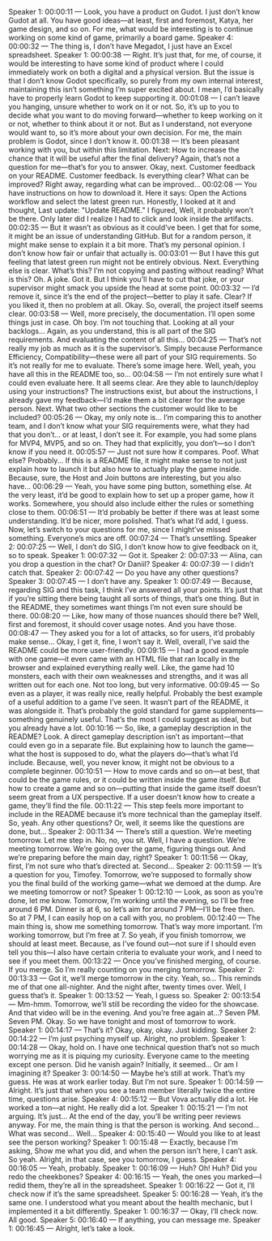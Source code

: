 Speaker 1:
00:00:11 — Look, you have a product on Gudot. I just don’t know Gudot at all. You have good ideas—at least, first and foremost, Katya, her game design, and so on. For me, what would be interesting is to continue working on some kind of game, primarily a board game.
Speaker 4:
00:00:32 — The thing is, I don’t have Megadot, I just have an Excel spreadsheet.
Speaker 1:
00:00:38 — Right. It’s just that, for me, of course, it would be interesting to have some kind of product where I could immediately work on both a digital and a physical version. But the issue is that I don’t know Godot specifically, so purely from my own internal interest, maintaining this isn’t something I’m super excited about. I mean, I’d basically have to properly learn Godot to keep supporting it.
00:01:08 — I can’t leave you hanging, unsure whether to work on it or not. So, it’s up to you to decide what you want to do moving forward—whether to keep working on it or not, whether to think about it or not. But as I understand, not everyone would want to, so it’s more about your own decision. For me, the main problem is Godot, since I don’t know it.
00:01:38 — It’s been pleasant working with you, but within this limitation. Next: How to increase the chance that it will be useful after the final delivery? Again, that’s not a question for me—that’s for you to answer. Okay, next. Customer feedback on your README. Customer feedback. Is everything clear? What can be improved? Right away, regarding what can be improved...
00:02:08 — You have instructions on how to download it. Here it says: Open the Actions workflow and select the latest green run. Honestly, I looked at it and thought, Last update: "Update README." I figured, Well, it probably won’t be there. Only later did I realize I had to click and look inside the artifacts.
00:02:35 — But it wasn’t as obvious as it could’ve been. I get that for some, it might be an issue of understanding GitHub. But for a random person, it might make sense to explain it a bit more. That’s my personal opinion. I don’t know how fair or unfair that actually is.
00:03:01 — But I have this gut feeling that latest green run might not be entirely obvious. Next. Everything else is clear. What’s this? I’m not copying and pasting without reading? What is this? Oh. A joke. Got it. But I think you’ll have to cut that joke, or your supervisor might smack you upside the head at some point.
00:03:32 — I’d remove it, since it’s the end of the project—better to play it safe. Clear? If you liked it, then no problem at all. Okay. So, overall, the project itself seems clear.
00:03:58 — Well, more precisely, the documentation. I’ll open some things just in case. Oh boy. I’m not touching that. Looking at all your backlogs... Again, as you understand, this is all part of the SIG requirements. And evaluating the content of all this...
00:04:25 — That’s not really my job as much as it is the supervisor’s. Simply because Performance Efficiency, Compatibility—these were all part of your SIG requirements. So it’s not really for me to evaluate. There’s some image here. Well, yeah, you have all this in the README too, so...
00:04:58 — I’m not entirely sure what I could even evaluate here. It all seems clear. Are they able to launch/deploy using your instructions? The instructions exist, but about the instructions, I already gave my feedback—I’d make them a bit clearer for the average person. Next. What two other sections the customer would like to be included?
00:05:26 — Okay, my only note is... I’m comparing this to another team, and I don’t know what your SIG requirements were, what they had that you don’t... or at least, I don’t see it. For example, you had some plans for MVP4, MVP5, and so on. They had that explicitly, you don’t—so I don’t know if you need it.
00:05:57 — Just not sure how it compares. Poof. What else? Probably... If this is a README file, it might make sense to not just explain how to launch it but also how to actually play the game inside. Because, sure, the Host and Join buttons are interesting, but you also have...
00:06:29 — Yeah, you have some ping button, something else. At the very least, it’d be good to explain how to set up a proper game, how it works. Somewhere, you should also include either the rules or something close to them.
00:06:51 — It’d probably be better if there was at least some understanding. It’d be nicer, more polished. That’s what I’d add, I guess. Now, let’s switch to your questions for me, since I might’ve missed something. Everyone’s mics are off.
00:07:24 — That’s unsettling.
Speaker 2:
00:07:25 — Well, I don’t do SIG, I don’t know how to give feedback on it, so to speak.
Speaker 1:
00:07:32 — Got it.
Speaker 2:
00:07:33 — Alina, can you drop a question in the chat? Or Daniil?
Speaker 4:
00:07:39 — I didn’t catch that.
Speaker 2:
00:07:42 — Do you have any other questions?
Speaker 3:
00:07:45 — I don’t have any.
Speaker 1:
00:07:49 — Because, regarding SIG and this task, I think I’ve answered all your points. It’s just that if you’re sitting there being taught all sorts of things, that’s one thing. But in the README, they sometimes want things I’m not even sure should be there.
00:08:20 — Like, how many of those nuances should there be? Well, first and foremost, it should cover usage notes. And you have those.
00:08:47 — They asked you for a lot of attacks, so for users, it’d probably make sense... Okay, I get it, fine, I won’t say it. Well, overall, I’ve said the README could be more user-friendly.
00:09:15 — I had a good example with one game—it even came with an HTML file that ran locally in the browser and explained everything really well. Like, the game had 10 monsters, each with their own weaknesses and strengths, and it was all written out for each one. Not too long, but very informative.
00:09:45 — So even as a player, it was really nice, really helpful. Probably the best example of a useful addition to a game I’ve seen. It wasn’t part of the README, it was alongside it. That’s probably the gold standard for game supplements—something genuinely useful. That’s the most I could suggest as ideal, but you already have a lot.
00:10:16 — So, like, a gameplay description in the README? Look. A direct gameplay description isn’t as important—that could even go in a separate file. But explaining how to launch the game—what the host is supposed to do, what the players do—that’s what I’d include. Because, well, you never know, it might not be obvious to a complete beginner.
00:10:51 — How to move cards and so on—at best, that could be the game rules, or it could be written inside the game itself. But how to create a game and so on—putting that inside the game itself doesn’t seem great from a UX perspective. If a user doesn’t know how to create a game, they’ll find the file.
00:11:22 — This step feels more important to include in the README because it’s more technical than the gameplay itself. So, yeah. Any other questions? Or, well, it seems like the questions are done, but...
Speaker 2:
00:11:34 — There’s still a question. We’re meeting tomorrow. Let me step in. No, no, you sit. Well, I have a question. We’re meeting tomorrow. We’re going over the game, figuring things out. And we’re preparing before the main day, right?
Speaker 1:
00:11:56 — Okay, first, I’m not sure who that’s directed at. Second...
Speaker 2:
00:11:59 — It’s a question for you, Timofey. Tomorrow, we’re supposed to formally show you the final build of the working game—what we demoed at the dump. Are we meeting tomorrow or not?
Speaker 1:
00:12:10 — Look, as soon as you’re done, let me know. Tomorrow, I’m working until the evening, so I’ll be free around 6 PM. Dinner is at 6, so let’s aim for around 7 PM—I’ll be free then. So at 7 PM, I can easily hop on a call with you, no problem.
00:12:40 — The main thing is, show me something tomorrow. That’s way more important. I’m working tomorrow, but I’m free at 7. So yeah, if you finish tomorrow, we should at least meet. Because, as I’ve found out—not sure if I should even tell you this—I also have certain criteria to evaluate your work, and I need to see if you meet them.
00:13:22 — Once you’ve finished merging, of course. If you merge. So I’m really counting on you merging tomorrow.
Speaker 2:
00:13:33 — Got it, we’ll merge tomorrow in the city. Yeah, so... This reminds me of that one all-nighter. And the night after, twenty times over. Well, I guess that’s it.
Speaker 1:
00:13:52 — Yeah, I guess so.
Speaker 2:
00:13:54 — Mm-hmm. Tomorrow, we’ll still be recording the video for the showcase. And that video will be in the evening. And you’re free again at...? Seven PM. Seven PM. Okay. So we have tonight and most of tomorrow to work.
Speaker 1:
00:14:17 — That’s it? Okay, okay, okay. Just kidding.
Speaker 2:
00:14:22 — I’m just psyching myself up. Alright, no problem.
Speaker 1:
00:14:28 — Okay, hold on. I have one technical question that’s not so much worrying me as it is piquing my curiosity. Everyone came to the meeting except one person. Did he vanish again? Initially, it seemed... Or am I imagining it?
Speaker 3:
00:14:50 — Maybe he’s still at work. That’s my guess. He was at work earlier today. But I’m not sure.
Speaker 1:
00:14:59 — Alright. It’s just that when you see a team member literally twice the entire time, questions arise.
Speaker 4:
00:15:12 — But Vova actually did a lot. He worked a ton—at night. He really did a lot.
Speaker 1:
00:15:21 — I’m not arguing. It’s just... At the end of the day, you’ll be writing peer reviews anyway. For me, the main thing is that the person is working. And second... What was second... Well...
Speaker 4:
00:15:40 — Would you like to at least see the person working?
Speaker 1:
00:15:48 — Exactly, because I’m asking, Show me what you did, and when the person isn’t here, I can’t ask. So yeah. Alright, in that case, see you tomorrow, I guess.
Speaker 4:
00:16:05 — Yeah, probably.
Speaker 1:
00:16:09 — Huh? Oh! Huh? Did you redo the cheekbones?
Speaker 4:
00:16:15 — Yeah, the ones you marked—I redid them, they’re all in the spreadsheet.
Speaker 1:
00:16:22 — Got it, I’ll check now if it’s the same spreadsheet.
Speaker 5:
00:16:28 — Yeah, it’s the same one. I understood what you meant about the health mechanic, but I implemented it a bit differently.
Speaker 1:
00:16:37 — Okay, I’ll check now. All good.
Speaker 5:
00:16:40 — If anything, you can message me.
Speaker 1:
00:16:45 — Alright, let’s take a look.
